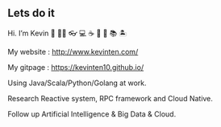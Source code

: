 ## Lets do it

Hi. I’m Kevin 🤗 🧑‍💻 👓 💻 ☕ 🍵 🍺 📚 🏝

My website : http://www.kevinten.com/

My gitpage : https://kevinten10.github.io/

Using Java/Scala/Python/Golang at work.

Research Reactive system, RPC framework and Cloud Native.

Follow up Artificial Intelligence & Big Data & Cloud.
